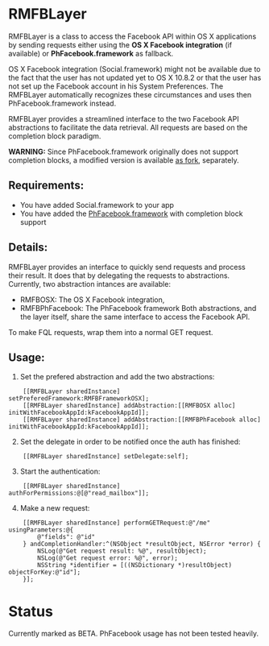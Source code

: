 # RMFBLayer

RMFBLayer is a class to access the Facebook API within OS X applications by sending requests either using the **OS X Facebook integration** (if available) or **PhFacebook.framework** as fallback.

OS X Facebook integration (Social.framework) might not be available due to the fact that the user has not updated yet to OS X 10.8.2 or that the user has not set up the Facebook account in his System Preferences. The RMFBLayer automatically recognizes these circumstances and uses then PhFacebook.framework instead.

RMFBLayer provides a streamlined interface to the two Facebook API abstractions to facilitate the data retrieval. All requests are based on the completion block paradigm.

**WARNING:** Since PhFacebook.framework originally does not support completion blocks, a modified version is available [as fork](https://github.com/raffael-me/PhFacebook), separately.

## Requirements:

- You have added Social.framework to your app
- You have added the [PhFacebook.framework](https://github.com/raffael-me/PhFacebook) with completion block support

## Details:

RMFBLayer provides an interface to quickly send requests and process their result. It does that by delegating the requests to abstractions. Currently, two abstraction intances are available: 
* RMFBOSX: The OS X Facebook integration,
* RMFBPhFacebook: The PhFacebook framework
Both abstractions, and the layer itself, share the same interface to access the Facebook API.

To make FQL requests, wrap them into a normal GET request.

## Usage:

1. Set the prefered abstraction and add the two abstractions:

```smalltalk
	[[RMFBLayer sharedInstance] setPreferedFramework:RMFBFrameworkOSX];
	[[RMFBLayer sharedInstance] addAbstraction:[[RMFBOSX alloc] initWithFacebookAppId:kFacebookAppId]];
	[[RMFBLayer sharedInstance] addAbstraction:[[RMFBPhFacebook alloc] initWithFacebookAppId:kFacebookAppId]];
```

2. Set the delegate in order to be notified once the auth has finished:

```smalltalk
	[[RMFBLayer sharedInstance] setDelegate:self];
```

3. Start the authentication:

```smalltalk
	[[RMFBLayer sharedInstance] authForPermissions:@[@"read_mailbox"]];
```

4. Make a new request:

```smalltalk
	[[RMFBLayer sharedInstance] performGETRequest:@"/me" usingParameters:@{
		@"fields": @"id"
	} andCompletionHandler:^(NSObject *resultObject, NSError *error) {
		NSLog(@"Get request result: %@", resultObject);
		NSLog(@"Get request error: %@", error);
		NSString *identifier = [((NSDictionary *)resultObject) objectForKey:@"id"];
	}];
```

# Status
Currently marked as BETA. PhFacebook usage has not been tested heavily.